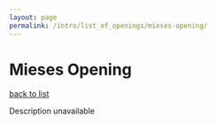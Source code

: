 ```yaml
---
layout: page
permalink: /intro/list_of_openings/mieses-opening/
---
```


# Mieses Opening

[back to list](..)

Description unavailable